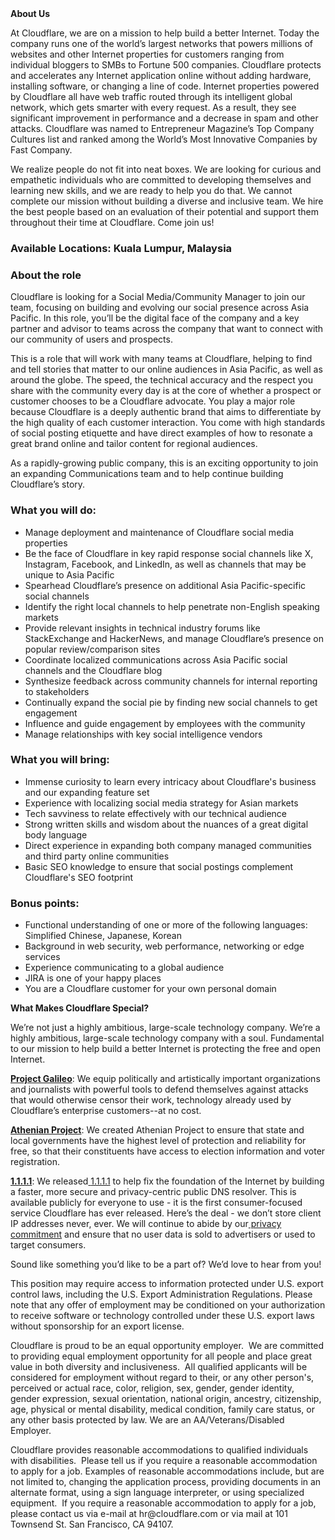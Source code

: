 <div class="content-intro">
	<div><strong>About Us</strong></div>
	<div>
		<p>At Cloudflare, we are on a mission to help build a better Internet. Today the company runs one of the world’s largest networks that powers millions of websites and other Internet properties for customers ranging from individual bloggers to SMBs to Fortune 500 companies. Cloudflare protects and accelerates any Internet application online without adding hardware, installing software, or changing a line of code. Internet properties powered by Cloudflare all have web traffic routed through its intelligent global network, which gets smarter with every request. As a result, they see significant improvement in performance and a decrease in spam and other attacks. Cloudflare was named to Entrepreneur Magazine’s Top Company Cultures list and ranked among the World’s Most Innovative Companies by Fast Company.&nbsp;</p>
		<p><span style="font-weight: 400;">We realize people do not fit into neat boxes. We are looking for curious and empathetic individuals who are committed to developing themselves and learning new skills, and we are ready to help you do that. We cannot complete our mission without building a diverse and inclusive team. We hire the best people based on an evaluation of their potential and support them throughout their time at Cloudflare. Come join us!&nbsp;</span></p>
	</div>
</div>
<h3><strong>Available Locations: Kuala Lumpur, Malaysia</strong></h3>
<h3><strong>About the role</strong></h3>
<p>Cloudflare is looking for a Social Media/Community Manager to join our team, focusing on building and evolving our social presence across Asia Pacific. In this role, you’ll be the digital face of the company and a key partner and advisor to teams across the company that want to connect with our community of users and prospects.&nbsp;</p>
<p>This is a role that will work with many teams at Cloudflare, helping to find and tell stories that matter to our online audiences in Asia Pacific, as well as around the globe. The speed, the technical accuracy and the respect you share with the community every day is at the core of whether a prospect or customer chooses to be a Cloudflare advocate. You play a major role because Cloudflare is a deeply authentic brand that aims to differentiate by the high quality of each customer interaction. You come with high standards of social posting etiquette and have direct examples of how to resonate a great brand online and tailor content for regional audiences.&nbsp;</p>
<p>As a rapidly-growing public company, this is an exciting opportunity to join an expanding Communications team and to help continue building Cloudflare’s story.</p>
<h3><strong>What you will do:</strong></h3>
<ul>
	<li>Manage deployment and maintenance of Cloudflare social media properties</li>
	<li>Be the face of Cloudflare in key rapid response social channels like X, Instagram, Facebook, and LinkedIn, as well as channels that may be unique to Asia Pacific</li>
	<li>Spearhead Cloudflare’s presence on additional Asia Pacific-specific social channels&nbsp;</li>
	<li>Identify the right local channels to help penetrate non-English speaking markets&nbsp;</li>
	<li>Provide relevant insights in technical industry forums like StackExchange and HackerNews, and manage Cloudflare’s presence on popular review/comparison sites&nbsp;</li>
	<li>Coordinate localized communications across Asia Pacific social channels and the Cloudflare blog</li>
	<li>Synthesize feedback across community channels for internal reporting to stakeholders</li>
	<li>Continually expand the social pie by finding new social channels to get engagement</li>
	<li>Influence and guide engagement by employees with the community</li>
	<li>Manage relationships with key social intelligence vendors&nbsp;</li>
</ul>
<h3><strong>What you will bring:</strong></h3>
<ul>
	<li>Immense curiosity to learn every intricacy about Cloudflare's business and our expanding feature set&nbsp;&nbsp;</li>
	<li>Experience with localizing social media strategy for Asian markets&nbsp;</li>
	<li>Tech savviness to relate effectively with our technical audience</li>
	<li>Strong written skills and wisdom about the nuances of a great digital body language</li>
	<li>Direct experience in expanding both company managed communities and third party online communities</li>
	<li>Basic SEO knowledge to ensure that social postings complement Cloudflare's SEO footprint</li>
</ul>
<h3><strong>Bonus points:</strong></h3>
<ul>
	<li>Functional understanding of one or more of the following languages: Simplified Chinese, Japanese, Korean</li>
	<li>Background in web security, web performance, networking or edge services</li>
	<li>Experience communicating to a global audience</li>
	<li>JIRA is one of your happy places</li>
	<li>You are a Cloudflare customer for your own personal domain<em>&nbsp;</em></li>
</ul>
<div class="content-conclusion">
	<p><strong>What Makes Cloudflare Special?</strong></p>
	<p><span style="font-weight: 400;">We’re not just a highly ambitious, large-scale technology company. We’re a highly ambitious, large-scale technology company with a soul. Fundamental to our mission to help build a better Internet is protecting the free and open Internet.</span></p>
	<p><a href="https://blog.cloudflare.com/protecting-free-expression-online/"><strong>Project Galileo</strong></a><span style="font-weight: 400;">: We equip politically and artistically important organizations and journalists with powerful tools to defend themselves against attacks that would otherwise censor their work, technology already used by Cloudflare’s enterprise customers--at no cost.</span></p>
	<p><strong><a href="https://www.cloudflare.com/athenian/">Athenian Project</a></strong><span style="font-weight: 400;">: We created Athenian Project to ensure that state and local governments have the highest level of protection and reliability for free, so that their constituents have access to election information and voter registration.</span></p>
	<p><a href="https://1.1.1.1/"><strong>1.1.1.1</strong></a><span style="font-weight: 400;">: We released</span><a href="https://1.1.1.1/"> <span style="font-weight: 400;">1.1.1.1</span></a><span style="font-weight: 400;"> to help fix the foundation of the Internet by building a faster, more secure and privacy-centric public DNS resolver. This is available publicly for everyone to use - it is the first consumer-focused service Cloudflare has ever released. Here’s the deal - we don’t store client IP addresses never, ever. We will continue to abide by our</span><a href="https://developers.cloudflare.com/1.1.1.1/privacy/public-dns-resolver"> privacy commitment</a><span style="font-weight: 400;"> and ensure that no user data is sold to advertisers or used to target consumers.</span></p>
	<p><span style="font-weight: 400;">Sound like something you’d like to be a part of? We’d love to hear from you!</span></p>
	<p><span style="font-weight: 400;">This position may require access to information protected under U.S. export control laws, including the U.S. Export Administration Regulations. Please note that any offer of employment may be conditioned on your authorization to receive software or technology controlled under these U.S. export laws without sponsorship for an export license.</span></p>
	<p><span style="font-weight: 400;">Cloudflare is proud to be an equal opportunity employer. &nbsp;We are committed to providing equal employment opportunity for all people and place great value in both diversity and inclusiveness. &nbsp;All qualified applicants will be considered for employment without regard to their, or any other person's, perceived or actual</span> <span style="font-weight: 400;">race, color, religion, sex, gender, gender identity, gender expression, sexual orientation, national origin, ancestry, citizenship, age, physical or mental disability, medical condition, family care status, or any other basis protected by law. </span><span style="font-weight: 400;">We are an AA/Veterans/Disabled Employer.</span></p>
	<p><span style="font-weight: 400;">Cloudflare provides reasonable accommodations to qualified individuals with disabilities. &nbsp;Please tell us if you require a reasonable accommodation to apply for a job. Examples of reasonable accommodations include, but are not limited to, changing the application process, providing documents in an alternate format, using a sign language interpreter, or using specialized equipment. &nbsp;If you require a reasonable accommodation to apply for a job, please contact us via e-mail at </span><span style="font-weight: 400;">hr@cloudflare.com</span><span style="font-weight: 400;"> or via mail at 101 Townsend St. San Francisco, CA 94107.</span></p>
</div>